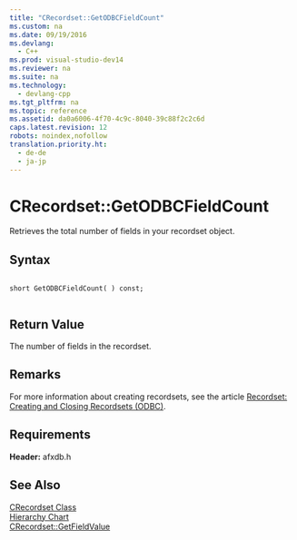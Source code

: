 ```yaml
---
title: "CRecordset::GetODBCFieldCount"
ms.custom: na
ms.date: 09/19/2016
ms.devlang: 
  - C++
ms.prod: visual-studio-dev14
ms.reviewer: na
ms.suite: na
ms.technology: 
  - devlang-cpp
ms.tgt_pltfrm: na
ms.topic: reference
ms.assetid: da0a6006-4f70-4c9c-8040-39c88f2c2c6d
caps.latest.revision: 12
robots: noindex,nofollow
translation.priority.ht: 
  - de-de
  - ja-jp
---
```

# CRecordset::GetODBCFieldCount
Retrieves the total number of fields in your recordset object.  
  
## Syntax  
  
```  
  
short GetODBCFieldCount( ) const;  
  
```  
  
## Return Value  
 The number of fields in the recordset.  
  
## Remarks  
 For more information about creating recordsets, see the article [Recordset: Creating and Closing Recordsets (ODBC)](../vs140/Recordset--Creating-and-Closing-Recordsets--ODBC-.md).  
  
## Requirements  
 **Header:** afxdb.h  
  
## See Also  
 [CRecordset Class](../vs140/CRecordset-Class.md)   
 [Hierarchy Chart](../vs140/Hierarchy-Chart.md)   
 [CRecordset::GetFieldValue](../vs140/CRecordset--GetFieldValue.md)
